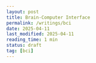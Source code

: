 ```yaml
---
layout: post
title: Brain-Computer Interface
permalink: /writings/bci
date: 2025-04-11
last_modified: 2025-04-11
reading_time: 1 min
status: draft
tag: [bci]
---
```


